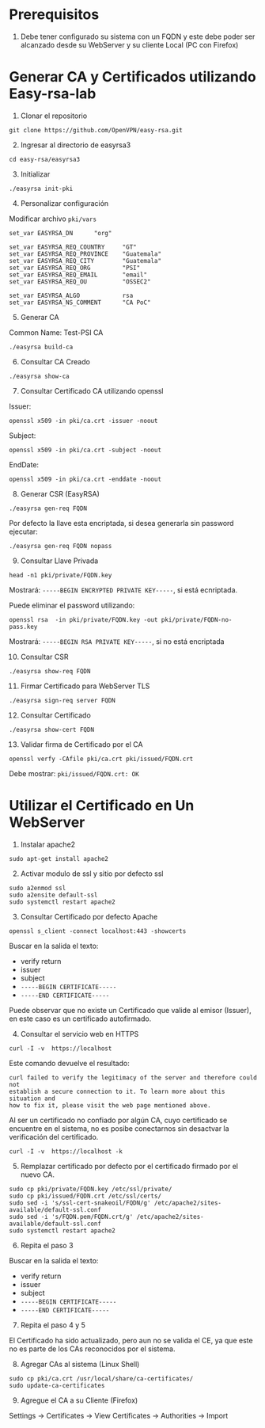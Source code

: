 # Prerequisitos

1. Debe tener configurado su sistema con un FQDN y este debe poder ser alcanzado desde su WebServer y su cliente Local (PC con Firefox)


# Generar CA y Certificados utilizando Easy-rsa-lab 

1. Clonar el repositorio 

```
git clone https://github.com/OpenVPN/easy-rsa.git
```

2. Ingresar al directorio de easyrsa3

```
cd easy-rsa/easyrsa3
```

3. Initializar 

```
./easyrsa init-pki
```

4. Personalizar configuración

Modificar archivo ```pki/vars```

```
set_var EASYRSA_DN      "org"

set_var EASYRSA_REQ_COUNTRY     "GT"
set_var EASYRSA_REQ_PROVINCE    "Guatemala"
set_var EASYRSA_REQ_CITY        "Guatemala"
set_var EASYRSA_REQ_ORG         "PSI"
set_var EASYRSA_REQ_EMAIL       "email"
set_var EASYRSA_REQ_OU          "OSSEC2"

set_var EASYRSA_ALGO            rsa
set_var EASYRSA_NS_COMMENT      "CA PoC"

```

5. Generar CA

Common Name: Test-PSI CA

```
./easyrsa build-ca
```


6. Consultar CA Creado

```
./easyrsa show-ca

```

7. Consultar Certificado CA utilizando openssl

Issuer:
```
openssl x509 -in pki/ca.crt -issuer -noout
```
Subject:
```
openssl x509 -in pki/ca.crt -subject -noout
```
EndDate:
```
openssl x509 -in pki/ca.crt -enddate -noout
```

8. Generar CSR (EasyRSA)

```
./easyrsa gen-req FQDN
```
Por defecto la llave esta encriptada, si desea generarla sin password ejecutar:

```
./easyrsa gen-req FQDN nopass
```

9. Consultar Llave Privada

```
head -n1 pki/private/FQDN.key 
```
Mostrará: ```-----BEGIN ENCRYPTED PRIVATE KEY-----```, si está ecnriptada.

Puede eliminar el password utilizando:
```
openssl rsa  -in pki/private/FQDN.key -out pki/private/FQDN-no-pass.key
```
Mostrará: ```-----BEGIN RSA PRIVATE KEY-----```, si no está encriptada


10. Consultar CSR

```
./easyrsa show-req FQDN
```

11. Firmar Certificado para WebServer TLS

```
./easyrsa sign-req server FQDN
```

12. Consultar Certificado

```
./easyrsa show-cert FQDN
```

13. Validar firma de Certificado por el CA

```
openssl verfy -CAfile pki/ca.crt pki/issued/FQDN.crt
```
Debe mostrar: ```pki/issued/FQDN.crt: OK```

# Utilizar el Certificado en Un WebServer

1. Instalar apache2
```
sudo apt-get install apache2
```
2. Activar modulo de ssl y sitio por defecto ssl
```
sudo a2enmod ssl
sudo a2ensite default-ssl
sudo systemctl restart apache2
```
3. Consultar Certificado por defecto Apache

```
openssl s_client -connect localhost:443 -showcerts
```
Buscar en la salida el texto:
* verify return
* issuer
* subject
* ```-----BEGIN CERTIFICATE-----```
* ```-----END CERTIFICATE-----```

Puede observar que no existe un Certificado que valide al emisor (Issuer), en este caso es un certificado autofirmado.

4. Consultar el servicio web en HTTPS

```
curl -I -v  https://localhost
```

Este comando devuelve el resultado:

```
curl failed to verify the legitimacy of the server and therefore could not
establish a secure connection to it. To learn more about this situation and
how to fix it, please visit the web page mentioned above.
```

Al ser un certificado no confiado por algún CA, cuyo certificado se encuentre en el sistema, no es posibe conectarnos sin desactvar la verificación del certificado.

```
curl -I -v  https://localhost -k
```
5. Remplazar certificado por defecto por el certificado firmado por el nuevo CA.

```
sudo cp pki/private/FQDN.key /etc/ssl/private/ 
sudo cp pki/issued/FQDN.crt /etc/ssl/certs/
sudo sed -i 's/ssl-cert-snakeoil/FQDN/g' /etc/apache2/sites-available/default-ssl.conf
sudo sed -i 's/FQDN.pem/FQDN.crt/g' /etc/apache2/sites-available/default-ssl.conf
sudo systemctl restart apache2
```

6. Repita el paso 3

Buscar en la salida el texto:
* verify return
* issuer
* subject
* ```-----BEGIN CERTIFICATE-----```
* ```-----END CERTIFICATE-----```

7. Repita el paso 4 y 5

El Certificado ha sido actualizado, pero aun no se valida el CE, ya que este no es parte de los CAs reconocidos por el sistema.

8. Agregar CAs al sistema (Linux Shell)

```
sudo cp pki/ca.crt /usr/local/share/ca-certificates/
sudo update-ca-certificates
```

9. Agregue el CA a su Cliente (Firefox)

Settings -> Certificates -> View Certificates -> Authorities -> Import



